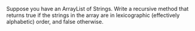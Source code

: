 Suppose you have an ArrayList of Strings. Write a recursive method that returns true if
the strings in the array are in lexicographic (effectively alphabetic) order, and false otherwise.